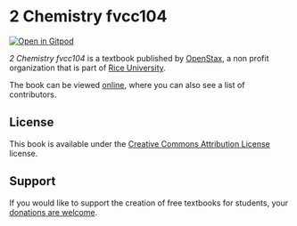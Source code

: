 # 2 Chemistry   fvcc104

[![Open in Gitpod](https://gitpod.io/button/open-in-gitpod.svg)](https://gitpod.io/from-referrer/)

_2 Chemistry   fvcc104_ is a textbook published by [OpenStax](https://openstax.org/), a non profit organization that is part of [Rice University](https://www.rice.edu/).

The book can be viewed [online](https://github.com/cnx-user-books/cnxbook-2-chemistry-fvcc104/releases/latest), where you can also see a list of contributors.

## License
This book is available under the [Creative Commons Attribution License](./LICENSE) license.

## Support
If you would like to support the creation of free textbooks for students, your [donations are welcome](https://riceconnect.rice.edu/donation/support-openstax-banner).
